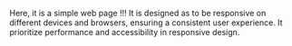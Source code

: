 Here, it is a simple web page !!!
                              It is designed as to be responsive on different devices and browsers, ensuring a consistent user experience. It prioritize performance and accessibility in responsive design.
